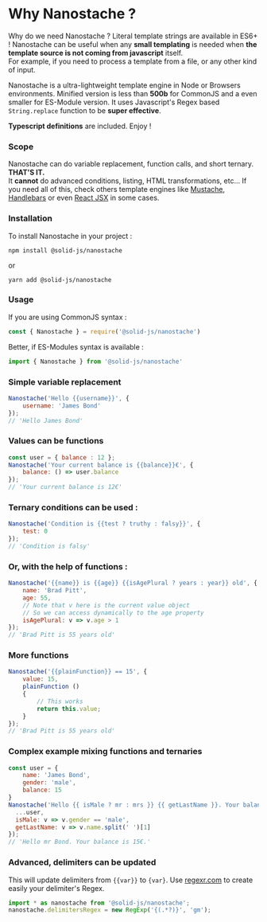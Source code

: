 
# Why Nanostache ?

Why do we need Nanostache ? Literal template strings are available in ES6+ !
Nanostache can be useful when any **small templating** is needed when **the template source is not coming from javascript** itself.
<br>For example, if you need to process a template from a file, or any other kind of input.

Nanostache is a ultra-lightweight template engine in Node or Browsers environments.
Minified version is less than **500b** for CommonJS and a even smaller for ES-Module version.
It uses Javascript's Regex based `String.replace` function to be **super effective**.

**Typescript definitions** are included. Enjoy !

### Scope

Nanostache can do variable replacement, function calls, and short ternary. **THAT'S IT.**<br>
It **cannot** do advanced conditions, listing, HTML transformations, etc...
If you need all of this, check others template engines like [Mustache](https://mustache.github.io/), [Handlebars](https://handlebarsjs.com/) or even [React JSX](https://fr.reactjs.org/docs/introducing-jsx.html) in some cases.


### Installation

To install Nanostache in your project :<br>
```shell
npm install @solid-js/nanostache
```
or
```shell
yarn add @solid-js/nanostache
```

### Usage

If you are using CommonJS syntax :

```javascript
const { Nanostache } = require('@solid-js/nanostache')
```

Better, if ES-Modules syntax is available :

```javascript
import { Nanostache } from '@solid-js/nanostache'
```

### Simple variable replacement

```javascript
Nanostache('Hello {{username}}', {
    username: 'James Bond'
});
// 'Hello James Bond'
```

### Values can be functions 

```javascript
const user = { balance : 12 };
Nanostache('Your current balance is {{balance}}€', {
    balance: () => user.balance
});
// 'Your current balance is 12€'
```

### Ternary conditions can be used :

```javascript
Nanostache('Condition is {{test ? truthy : falsy}}', {
    test: 0
});
// 'Condition is falsy'
```

### Or, with the help of functions :
```javascript
Nanostache('{{name}} is {{age}} {{isAgePlural ? years : year}} old', {
    name: 'Brad Pitt',
    age: 55,
    // Note that v here is the current value object
    // So we can access dynamically to the age property
    isAgePlural: v => v.age > 1
});
// 'Brad Pitt is 55 years old'
```

### More functions
```javascript
Nanostache('{{plainFunction}} == 15', {
    value: 15,
    plainFunction ()
    {
        // This works
        return this.value;
    }
});
// 'Brad Pitt is 55 years old'
```

### Complex example mixing functions and ternaries
 
```javascript
const user = {
    name: 'James Bond',
    gender: 'male',
    balance: 15
}
Nanostache('Hello {{ isMale ? mr : mrs }} {{ getLastName }}. Your balance is {{ balance }}€.', {
  ...user,
  isMale: v => v.gender == 'male',
  getLastName: v => v.name.split(' ')[1]
});
// 'Hello mr Bond. Your balance is 15€.'
```

### Advanced, delimiters can be updated 

This will update delimiters from `{{var}}` to `{var}`.
Use [regexr.com](https://regexr.com) to create easily your delimiter's Regex.

```javascript
import * as nanostache from '@solid-js/nanostache';
nanostache.delimitersRegex = new RegExp('{(.*?)}', 'gm');

```